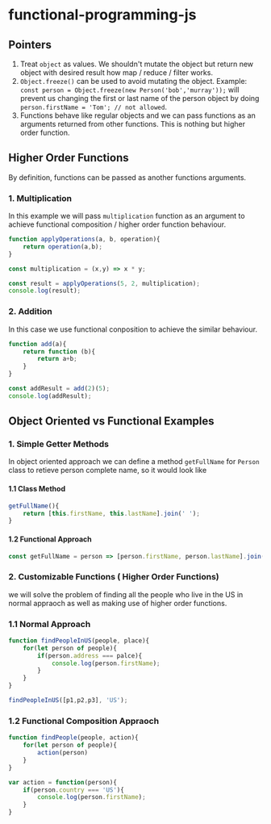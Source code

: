 # functional-programming-js


## Pointers 
1. Treat `object` as values. We shouldn't mutate the object but return new object with desired result how map / reduce / filter works.
2. `Object.freeze()` can be used to avoid mutating the object. Example: `const person = Object.freeze(new Person('bob','murray'));` will prevent us changing the first or last name of the person object by doing `person.firstName = 'Tom'; // not allowed`. 
3. Functions behave like regular objects and we can pass functions as an arguments returned from other functions. This is nothing but higher order function. 

## Higher Order Functions 
By definition, functions can be passed as another functions arguments. 

### 1. Multiplication 
In this example we will pass `multiplication` function as an argument to achieve functional composition / higher order function behaviour. 
```javascript 
function applyOperations(a, b, operation){
    return operation(a,b);
}

const multiplication = (x,y) => x * y;

const result = applyOperations(5, 2, multiplication);
console.log(result);
```

### 2. Addition 
In this case we use functional conposition to achieve the similar behaviour. 
```javascript 
function add(a){
    return function (b){
        return a+b;
    }
}

const addResult = add(2)(5);
console.log(addResult);
```


## Object Oriented vs Functional Examples 

### 1. Simple Getter Methods
In object oriented approach we can define a method `getFullName` for `Person` class to retieve person complete name, so it would look like

#### 1.1 Class Method
```javascript 
getFullName(){
    return [this.firstName, this.lastName].join(' ');
}
```

#### 1.2 Functional Approach 
```javascript 
const getFullName = person => [person.firstName, person.lastName].join(' ');
```

### 2. Customizable Functions ( Higher Order Functions)
we will solve the problem of finding all the people who live in the US in normal appraoch as well as making use of higher order functions. 

### 1.1 Normal Approach 
```javascript 
function findPeopleInUS(people, place){
    for(let person of people){
        if(person.address === palce){
            console.log(person.firstName);
        }
    }
}

findPeopleInUS([p1,p2,p3], 'US');
```

### 1.2 Functional Composition Appraoch 
```javascript 
function findPeople(people, action){
    for(let person of people){
        action(person)
    }
}

var action = function(person){
    if(person.country === 'US'){
        console.log(person.firstName);
    }
}
```

